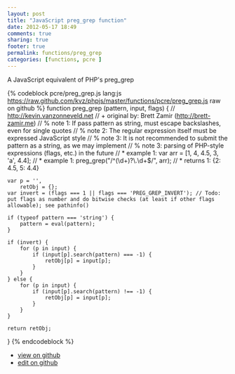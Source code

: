 ```yaml
---
layout: post
title: "JavaScript preg_grep function"
date: 2012-05-17 18:49
comments: true
sharing: true
footer: true
permalink: functions/preg_grep
categories: [functions, pcre ]
---
```

A JavaScript equivalent of PHP's preg_grep
<!-- more -->
{% codeblock pcre/preg_grep.js lang:js https://raw.github.com/kvz/phpjs/master/functions/pcre/preg_grep.js raw on github %}
function preg_grep (pattern, input, flags) {
    // http://kevin.vanzonneveld.net
    // +   original by: Brett Zamir (http://brett-zamir.me)
    // %          note 1: If pass pattern as string, must escape backslashes, even for single quotes
    // %          note 2: The regular expression itself must be expressed JavaScript style
    // %          note 3: It is not recommended to submit the pattern as a string, as we may implement
    // %          note 3:   parsing of PHP-style expressions (flags, etc.) in the future
    // *     example 1: var arr = [1, 4, 4.5, 3, 'a', 4.4];
    // *     example 1: preg_grep("/^(\\d+)?\\.\\d+$/", arr);
    // *     returns 1: {2: 4.5, 5: 4.4}

    var p = '',
        retObj = {};
    var invert = (flags === 1 || flags === 'PREG_GREP_INVERT'); // Todo: put flags as number and do bitwise checks (at least if other flags allowable); see pathinfo()

    if (typeof pattern === 'string') {
        pattern = eval(pattern);
    }

    if (invert) {
        for (p in input) {
            if (input[p].search(pattern) === -1) {
                retObj[p] = input[p];
            }
        }
    } else {
        for (p in input) {
            if (input[p].search(pattern) !== -1) {
                retObj[p] = input[p];
            }
        }
    }

    return retObj;
}
{% endcodeblock %}
<ul>
 <li><a href="https://github.com/kvz/phpjs/blob/master/functions/pcre/preg_grep.js">view on github</a></li>
 <li><a href="https://github.com/kvz/phpjs/edit/master/functions/pcre/preg_grep.js">edit on github</a></li>
</ul>
